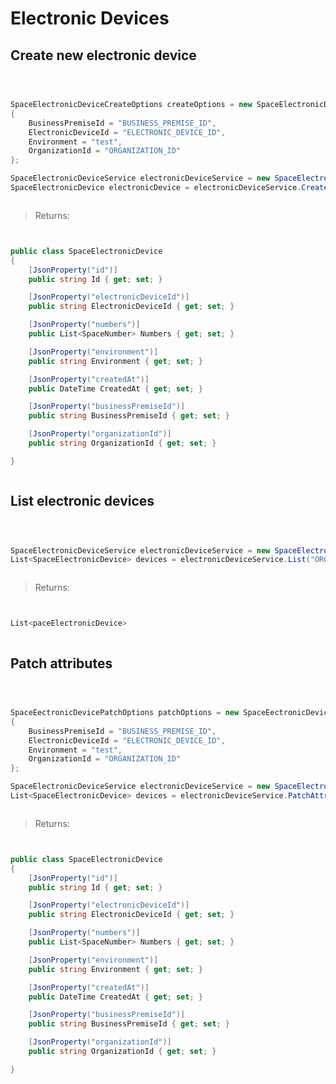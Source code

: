 # Electronic Devices

## Create new electronic device
```shell

```

```javascript

```

```csharp

SpaceElectronicDeviceCreateOptions createOptions = new SpaceElectronicDeviceCreateOptions
{
    BusinessPremiseId = "BUSINESS_PREMISE_ID",
    ElectronicDeviceId = "ELECTRONIC_DEVICE_ID",
    Environment = "test",
    OrganizationId = "ORGANIZATION_ID"
};

SpaceElectronicDeviceService electronicDeviceService = new SpaceElectronicDeviceService();
SpaceElectronicDevice electronicDevice = electronicDeviceService.Create("BUSINESS_PREMISE_ID", createOptions);
```

```php

```


> Returns:

```shell
```

```javascript
```

```csharp
public class SpaceElectronicDevice
{
    [JsonProperty("id")]
    public string Id { get; set; }

    [JsonProperty("electronicDeviceId")]
    public string ElectronicDeviceId { get; set; }

    [JsonProperty("numbers")]
    public List<SpaceNumber> Numbers { get; set; }

    [JsonProperty("environment")]
    public string Environment { get; set; }

    [JsonProperty("createdAt")]
    public DateTime CreatedAt { get; set; }

    [JsonProperty("businessPremiseId")]
    public string BusinessPremiseId { get; set; }

    [JsonProperty("organizationId")]
    public string OrganizationId { get; set; }

}
```

```php

```

## List electronic devices
```shell

```

```javascript

```

```csharp

SpaceElectronicDeviceService electronicDeviceService = new SpaceElectronicDeviceService();
List<SpaceElectronicDevice> devices = electronicDeviceService.List("ORGANIZATION_ID");
```

```php

```


> Returns:

```shell
```

```javascript
```

```csharp
List<paceElectronicDevice>
```

```php

```

## Patch attributes
```shell

```

```javascript

```

```csharp

SpaceEectronicDevicePatchOptions patchOptions = new SpaceEectronicDevicePatchOptions
{
    BusinessPremiseId = "BUSINESS_PREMISE_ID",
    ElectronicDeviceId = "ELECTRONIC_DEVICE_ID",
    Environment = "test",
    OrganizationId = "ORGANIZATION_ID"
};

SpaceElectronicDeviceService electronicDeviceService = new SpaceElectronicDeviceService();
List<SpaceElectronicDevice> devices = electronicDeviceService.PatchAttributes("ELECTRONIC_DEVICE_ID", patchOptions);
```

```php

```


> Returns:

```shell
```

```javascript
```

```csharp
public class SpaceElectronicDevice
{
    [JsonProperty("id")]
    public string Id { get; set; }

    [JsonProperty("electronicDeviceId")]
    public string ElectronicDeviceId { get; set; }

    [JsonProperty("numbers")]
    public List<SpaceNumber> Numbers { get; set; }

    [JsonProperty("environment")]
    public string Environment { get; set; }

    [JsonProperty("createdAt")]
    public DateTime CreatedAt { get; set; }

    [JsonProperty("businessPremiseId")]
    public string BusinessPremiseId { get; set; }

    [JsonProperty("organizationId")]
    public string OrganizationId { get; set; }

}
```

```php

```